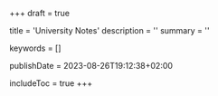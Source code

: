 +++
draft = true

title = 'University Notes'
description = ''
summary = ''

keywords = []

publishDate = 2023-08-26T19:12:38+02:00

includeToc = true
+++
